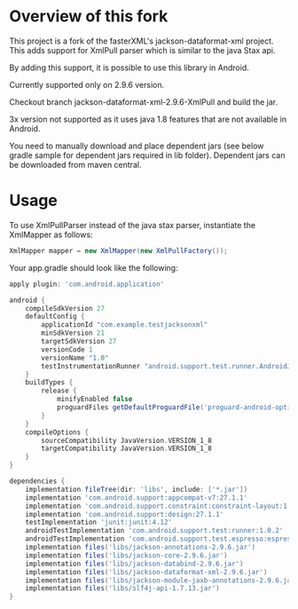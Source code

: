# Overview of this fork

This project is a fork of the fasterXML's jackson-dataformat-xml project. This adds support for XmlPull parser which is similar to the java Stax api.

By adding this support, it is possible to use this library in Android.

Currently supported only on 2.9.6 version.

Checkout branch jackson-dataformat-xml-2.9.6-XmlPull and build the jar.

3x version not supported as it uses java 1.8 features that are not available in Android.

You need to manually download and place dependent jars (see below gradle sample for dependent jars required in lib folder). Dependent jars can be downloaded from maven central.

# Usage

To use XmlPullParser instead of the java stax parser, instantiate the XmlMapper as follows:

```java
XmlMapper mapper = new XmlMapper(new XmlPullFactory());
```

Your app.gradle should look like the following:

```gradle
apply plugin: 'com.android.application'

android {
    compileSdkVersion 27
    defaultConfig {
        applicationId "com.example.testjacksonxml"
        minSdkVersion 21
        targetSdkVersion 27
        versionCode 1
        versionName "1.0"
        testInstrumentationRunner "android.support.test.runner.AndroidJUnitRunner"
    }
    buildTypes {
        release {
            minifyEnabled false
            proguardFiles getDefaultProguardFile('proguard-android-optimize.txt'), 'proguard-rules.pro'
        }
    }
    compileOptions {
        sourceCompatibility JavaVersion.VERSION_1_8
        targetCompatibility JavaVersion.VERSION_1_8
    }
}

dependencies {
    implementation fileTree(dir: 'libs', include: ['*.jar'])
    implementation 'com.android.support:appcompat-v7:27.1.1'
    implementation 'com.android.support.constraint:constraint-layout:1.1.3'
    implementation 'com.android.support:design:27.1.1'
    testImplementation 'junit:junit:4.12'
    androidTestImplementation 'com.android.support.test:runner:1.0.2'
    androidTestImplementation 'com.android.support.test.espresso:espresso-core:3.0.2'
    implementation files('libs/jackson-annotations-2.9.6.jar')
    implementation files('libs/jackson-core-2.9.6.jar')
    implementation files('libs/jackson-databind-2.9.6.jar')
    implementation files('libs/jackson-dataformat-xml-2.9.6.jar')
    implementation files('libs/jackson-module-jaxb-annotations-2.9.6.jar')
    implementation files('libs/slf4j-api-1.7.13.jar')
}

```
